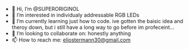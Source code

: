 - 👋 Hi, I’m @SUPERORIGINOL
- 👀 I’m interested in individualy addressable RGB LEDs
- 🌱 I’m currently learning just how to code. ive gotten the baisic idea and theroy down, but i still have a long way to go before im profeceint...
- 💞️ I’m looking to collaborate on: honestly anything
- 📫 How to reach me: eliostermann30@gmail.com

<!---
SUPERORIGINOL/SUPERORIGINOL is a ✨ special ✨ repository because its `README.md` (this file) appears on your GitHub profile.
You can click the Preview link to take a look at your changes.
--->
